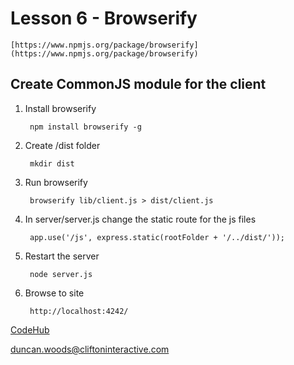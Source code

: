 Lesson 6 - Browserify
=====================

    [https://www.npmjs.org/package/browserify](https://www.npmjs.org/package/browserify)


Create CommonJS module for the client
-------------------------------------

1. Install browserify

        npm install browserify -g

2. Create /dist folder

        mkdir dist

3. Run browserify

        browserify lib/client.js > dist/client.js

3. In server/server.js change the static route for the js files

        app.use('/js', express.static(rootFolder + '/../dist/'));

4. Restart the server

        node server.js

5. Browse to site

        http://localhost:4242/


[CodeHub](http://www.codehub.org.uk/)

<duncan.woods@cliftoninteractive.com>